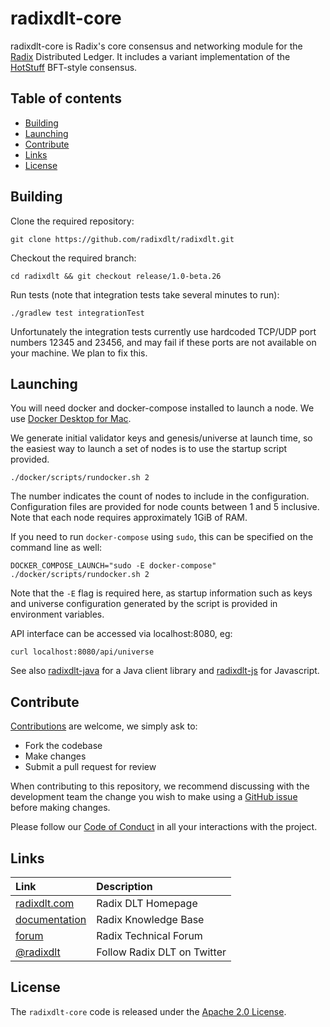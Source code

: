 # radixdlt-core

radixdlt-core is Radix's core consensus and networking module for the [Radix](https://www.radixdlt.com)
Distributed Ledger. It includes a variant implementation of the [HotStuff](https://arxiv.org/abs/1803.05069) BFT-style consensus.

## Table of contents

- [Building](#building)
- [Launching](#launching)
- [Contribute](#contribute)
- [Links](#links)
- [License](#license)

## Building
Clone the required repository:
```
git clone https://github.com/radixdlt/radixdlt.git
```

Checkout the required branch:
```
cd radixdlt && git checkout release/1.0-beta.26
```

Run tests (note that integration tests take several minutes to run):
```
./gradlew test integrationTest
```
Unfortunately the integration tests currently use hardcoded TCP/UDP port
numbers 12345 and 23456, and may fail if these ports are not available on
your machine.  We plan to fix this.

## Launching
You will need docker and docker-compose installed to launch a node.  We use
[Docker Desktop for Mac](https://hub.docker.com/editions/community/docker-ce-desktop-mac).

We generate initial validator keys and genesis/universe at launch time, so the easiest way to launch a set of nodes is to use the startup script provided.

```
./docker/scripts/rundocker.sh 2
```
The number indicates the count of nodes to include in the configuration.  Configuration files are provided for node counts between 1 and 5 inclusive.  Note that each node requires approximately 1GiB of RAM.

If you need to run `docker-compose` using `sudo`, this can be specified on the command line as well:

```
DOCKER_COMPOSE_LAUNCH="sudo -E docker-compose" ./docker/scripts/rundocker.sh 2
```
Note that the `-E` flag is required here, as startup information such as keys and universe configuration generated by the script is provided in environment variables.

API interface can be accessed via localhost:8080, eg:

```
curl localhost:8080/api/universe
```

See also [radixdlt-java](../radixdlt-java)
for a Java client library and [radixdlt-js](https://github.com/radixdlt/radixdlt-js)
for Javascript.

## Contribute

[Contributions](../CONTRIBUTING.md) are welcome, we simply ask to:

* Fork the codebase
* Make changes
* Submit a pull request for review

When contributing to this repository, we recommend discussing with the development team the change you wish to make using a [GitHub issue](https://github.com/radixdlt/radixdlt/issues) before making changes.

Please follow our [Code of Conduct](../CODE_OF_CONDUCT.md) in all your interactions with the project.

## Links

| Link | Description |
| :----- | :------ |
[radixdlt.com](https://radixdlt.com/) | Radix DLT Homepage
[documentation](https://docs.radixdlt.com/) | Radix Knowledge Base
[forum](https://forum.radixdlt.com/) | Radix Technical Forum
[@radixdlt](https://twitter.com/radixdlt) | Follow Radix DLT on Twitter

## License

The `radixdlt-core` code is released under the [Apache 2.0 License](../LICENSE).
